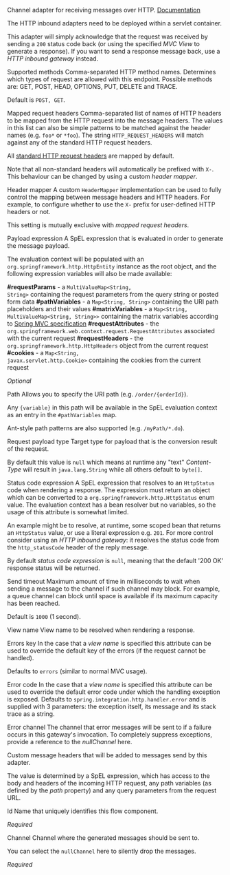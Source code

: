 
Channel adapter for receiving messages over HTTP.
<a href="http://docs.spring.io/spring-integration/docs/2.1.x/reference/html/http.html#http-inbound" target="_blank">Documentation</a>

The HTTP inbound adapters need to be deployed within a servlet container. 

This adapter will simply acknowledge that the request was received by sending a <code>200</code> status code back (or using the specified <i>MVC View</i> to generate a response). If you want to send a response message back, use a <i>HTTP inbound gateway</i> instead.


Supported methods
Comma-separated HTTP method names. Determines which types of request are allowed with this endpoint. Possible methods are: GET, POST, HEAD, OPTIONS, PUT, DELETE and TRACE.

Default is <code>POST, GET</code>.


Mapped request headers
Comma-separated list of names of HTTP headers to be mapped from the HTTP request into the message headers. The values in this list can also be simple patterns to be matched against the header names (e.g. <code>foo*</code> or <code>*foo</code>). The string <code>HTTP_REQUEST_HEADERS</code> will match against any of the standard HTTP request headers.

All <a href="http://en.wikipedia.org/wiki/List_of_HTTP_header_fields" target="_blank">standard HTTP request headers</a> are mapped by default.

Note that all non-standard headers will automatically be prefixed with <code>X-</code>. This behaviour can be changed by using a custom <i>header mapper</i>.


Header mapper
A custom <code>HeaderMapper</code> implementation can be used to fully control the mapping between message headers and HTTP headers. For example, to configure whether to use the <code>X-</code> prefix for user-defined HTTP headers or not.

This setting is mutually exclusive with <i>mapped request headers</i>.


Payload expression
A SpEL expression that is evaluated in order to generate the message payload.

The evaluation context will be populated with an <code>org.springframework.http.HttpEntity</code> instance as the root object, and the following expression variables will also be made available:

<b>#requestParams</b> - a <code>MultiValueMap&lt;String, String&gt;</code> containing the request parameters from the query string or posted form data
<b>#pathVariables</b> - a <code>Map&lt;String, String&gt;</code> containing the URI path placeholders and their values
<b>#matrixVariables</b> - a <code>Map&lt;String, MultiValueMap&lt;String, String&gt;&gt;</code> containing the matrix variables according to <a href="http://docs.spring.io/spring/docs/current/spring-framework-reference/html/mvc.html#mvc-ann-matrix-variables" target="_blank">Spring MVC specification</a>
<b>#requestAttributes</b> - the <code>org.springframework.web.context.request.RequestAttributes</code> associated with the current request
<b>#requestHeaders</b> - the <code>org.springframework.http.HttpHeaders</code> object from the current request
<b>#cookies</b> - a <code>Map&lt;String, javax.servlet.http.Cookie&gt;</code> containing the cookies from the current request

<i>Optional</i>


Path
Allows you to specify the URI path (e.g. <code>/order/{orderId}</code>).

Any <code>{variable}</code> in this path will be available in the SpEL evaluation context as an entry in the <code>#pathVariables</code> map.

Ant-style path patterns are also supported (e.g. <code>/myPath/*.do</code>).


Request payload type
Target type for payload that is the conversion result of the request.

By default this value is <code>null</code> which means at runtime any "text" <i>Content-Type</i> will result in <code>java.lang.String</code> while all others default to <code>byte[]</code>.


Status code expression
A SpEL expression that resolves to an <code>HttpStatus</code> code when rendering a response. The expression must return an object which can be converted to a <code>org.springframework.http.HttpStatus</code> enum value. The evaluation context has a bean resolver but no variables, so the usage of this attribute is somewhat limited.

An example might be to resolve, at runtime, some scoped bean that returns an <code>HttpStatus</code> value, or use a literal expression e.g. <code>201</code>. For more control consider using an <i>HTTP inbound gateway</i>: it resolves the status code from the <code>http_statusCode</code> header of the reply message.

By default <i>status code expression</i> is <code>null</code>, meaning that the default '200 OK' response status will be returned.


Send timeout
Maximum amount of time in milliseconds to wait when sending a message to the channel if such channel may block. For example, a queue channel can block until space is available if its maximum capacity has been reached.

Default is <code>1000</code> (1 second).


View name
View name to be resolved when rendering a response.


Errors key
In the case that a <i>view name</i> is specified this attribute can be used to
 override the default key of the errors (if the request cannot be handled).

Defaults to <code>errors</code> (similar to normal MVC usage).


Error code
In the case that a <i>view name</i> is specified this attribute can be used to override the default error code under which the handling exception is exposed.
 Defaults to <code>spring.integration.http.handler.error</code> and is supplied with 3 parameters: the exception itself, its message and its stack trace as a string.


Error channel
The channel that error messages will be sent to if a failure occurs in this gateway's invocation. To completely suppress exceptions, provide a reference to the <i>nullChannel</i> here.


Custom message headers that will be added to messages send by this adapter.

The value is determined by a SpEL expression, which has access to the body and headers of the incoming HTTP request, any path variables (as defined by the <i>path</i> property) and any query parameters from the request URL.


Id
Name that uniquely identifies this flow component.

<i>Required</i>


Channel
Channel where the generated messages should be sent to.

You can select the <code>nullChannel</code> here to silently drop the messages.

<i>Required</i>

